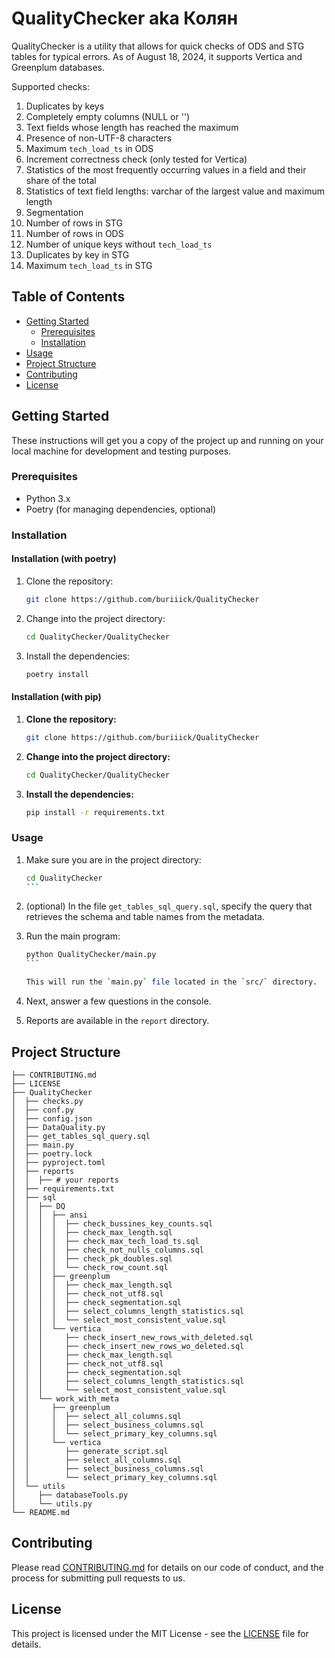 # QualityChecker aka Колян

QualityChecker is a utility that allows for quick checks of ODS and STG tables for typical errors. As of August 18, 2024, it supports Vertica and Greenplum databases.

Supported checks:

1. Duplicates by keys
2. Completely empty columns (NULL or '')
3. Text fields whose length has reached the maximum
4. Presence of non-UTF-8 characters
5. Maximum `tech_load_ts` in ODS
6. Increment correctness check (only tested for Vertica)
7. Statistics of the most frequently occurring values in a field and their share of the total
8. Statistics of text field lengths: varchar of the largest value and maximum length
9. Segmentation
10. Number of rows in STG
11. Number of rows in ODS
12. Number of unique keys without `tech_load_ts`
13. Duplicates by key in STG
14. Maximum `tech_load_ts` in STG

## Table of Contents

- [Getting Started](#getting-started)
  - [Prerequisites](#prerequisites)
  - [Installation](#installation )
- [Usage](#usage)
- [Project Structure](#project-structure)
- [Contributing](#contributing)
- [License](#license)

## Getting Started

These instructions will get you a copy of the project up and running on your local machine for development and testing purposes.

### Prerequisites

- Python 3.x
- Poetry (for managing dependencies, optional)

### Installation

#### Installation (with poetry)

1. Clone the repository:

   `````bash
   git clone https://github.com/buriiick/QualityChecker
   `````
2. Change into the project directory:

   ````bash
   cd QualityChecker/QualityChecker
   ````
3. Install the dependencies:

   ````bash
   poetry install
   ````

#### Installation (with pip)

1. **Clone the repository:**

   ```bash
   git clone https://github.com/buriiick/QualityChecker
   ```
2. **Change into the project directory:**

   ```bash
   cd QualityChecker/QualityChecker
   ```
3. **Install the dependencies:**

   ```bash
   pip install -r requirements.txt
   ```

### Usage

1. Make sure you are in the project directory:

   ````bash
   cd QualityChecker
   ```

   ````
2. (optional) In the file `get_tables_sql_query.sql`, specify the query that retrieves the schema and table names from the metadata.
3. Run the main program:

   ````bash
   python QualityChecker/main.py
   ```

   This will run the `main.py` file located in the `src/` directory.

   ````
4. Next, answer a few questions in the console.
5. Reports are available in the `report` directory.

## Project Structure

```
├── CONTRIBUTING.md
├── LICENSE
├── QualityChecker
│  ├── checks.py
│  ├── conf.py
│  ├── config.json
│  ├── DataQuality.py
│  ├── get_tables_sql_query.sql
│  ├── main.py
│  ├── poetry.lock
│  ├── pyproject.toml
│  ├── reports
│  │  ├── # your reports
│  ├── requirements.txt
│  ├── sql
│  │  ├── DQ
│  │  │  ├── ansi
│  │  │  │  ├── check_bussines_key_counts.sql
│  │  │  │  ├── check_max_length.sql
│  │  │  │  ├── check_max_tech_load_ts.sql
│  │  │  │  ├── check_not_nulls_columns.sql
│  │  │  │  ├── check_pk_doubles.sql
│  │  │  │  └── check_row_count.sql
│  │  │  ├── greenplum
│  │  │  │  ├── check_max_length.sql
│  │  │  │  ├── check_not_utf8.sql
│  │  │  │  ├── check_segmentation.sql
│  │  │  │  ├── select_columns_length_statistics.sql
│  │  │  │  └── select_most_consistent_value.sql
│  │  │  └── vertica
│  │  │     ├── check_insert_new_rows_with_deleted.sql
│  │  │     ├── check_insert_new_rows_wo_deleted.sql
│  │  │     ├── check_max_length.sql
│  │  │     ├── check_not_utf8.sql
│  │  │     ├── check_segmentation.sql
│  │  │     ├── select_columns_length_statistics.sql
│  │  │     └── select_most_consistent_value.sql
│  │  └── work_with_meta
│  │     ├── greenplum
│  │     │  ├── select_all_columns.sql
│  │     │  ├── select_business_columns.sql
│  │     │  └── select_primary_key_columns.sql
│  │     └── vertica
│  │        ├── generate_script.sql
│  │        ├── select_all_columns.sql
│  │        ├── select_business_columns.sql
│  │        └── select_primary_key_columns.sql
│  └── utils
│     ├── databaseTools.py
│     └── utils.py
└── README.md
```

## Contributing

Please read [CONTRIBUTING.md](CONTRIBUTING.md) for details on our code of conduct, and the process for submitting pull requests to us.

## License

This project is licensed under the MIT License - see the [LICENSE](LICENSE) file for details.
